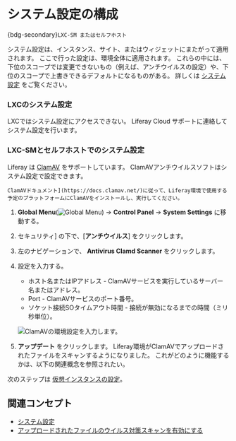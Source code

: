 # システム設定の構成

{bdg-secondary}`LXC-SM またはセルフホスト`

システム設定は、インスタンス、サイト、またはウィジェットにまたがって適用されます。 ここで行った設定は、環境全体に適用されます。 これらの中には、下位のスコープでは変更できないもの（例えば、アンチウイルスの設定）や、下位のスコープで上書きできるデフォルトになるものがある。 詳しくは [システム設定](https://learn.liferay.com/ja/w/dxp/system-administration/configuring-liferay/system-settings) をご覧ください。

### LXCのシステム設定

LXCではシステム設定にアクセスできない。 Liferay Cloud サポートに連絡してシステム設定を行います。

### LXC-SMとセルフホストでのシステム設定

Liferay は [ClamAV](https://www.clamav.net/) をサポートしています。 ClamAVアンチウイルスソフトはシステム設定で設定できます。

```{note}
ClamAVドキュメント](https://docs.clamav.net/)に従って、Liferay環境で使用する予定のプラットフォームにClamAVをインストールし、実行してください。
```

1. **Global Menu**(![Global Menu](../../images/icon-applications-menu.png)) &rarr; **Control Panel** &rarr; **System Settings** に移動する。

1. セキュリティ] の下で、[**アンチウイルス**] をクリックします。

1. 左のナビゲーションで、 **Antivirus Clamd Scanner** をクリックします。

1. 設定を入力する。

   * ホスト名またはIPアドレス - ClamAVサービスを実行しているサーバー名またはアドレス。
   * Port - ClamAVサービスのポート番号。
   * ソケット接続SOタイムアウト時間 - 接続が無効になるまでの時間（ミリ秒単位）。

   ![ClamAVの環境設定を入力します。](./configuring-system-settings/images/01.png)

1. **アップデート** をクリックします。 Liferay環境がClamAVでアップロードされたファイルをスキャンするようになりました。 これがどのように機能するかは、以下の関連概念を参照されたい。

次のステップは [仮想インスタンスの設定](./configuring-virtual-instances.md)。

## 関連コンセプト

- [システム設定](https://learn.liferay.com/ja/w/dxp/system-administration/configuring-liferay/system-settings)
- [アップロードされたファイルのウイルス対策スキャンを有効にする](https://learn.liferay.com/ja/w/dxp/system-administration/file-storage/enabling-antivirus-scanning-for-uploaded-files)
